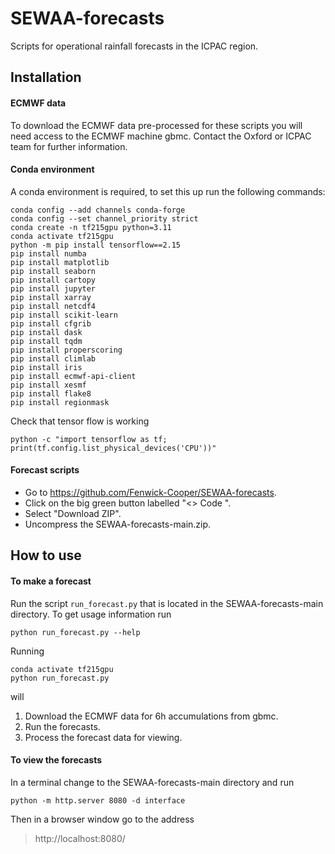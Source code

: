 # SEWAA-forecasts

Scripts for operational rainfall forecasts in the ICPAC region.


## Installation

#### ECMWF data

To download the ECMWF data pre-processed for these scripts you will need access to the
ECMWF machine gbmc. Contact the Oxford or ICPAC team for further information.

#### Conda environment

A conda environment is required, to set this up run the following commands:

	conda config --add channels conda-forge
	conda config --set channel_priority strict
	conda create -n tf215gpu python=3.11
	conda activate tf215gpu
	python -m pip install tensorflow==2.15
	pip install numba
	pip install matplotlib
	pip install seaborn
	pip install cartopy
	pip install jupyter
	pip install xarray
	pip install netcdf4
	pip install scikit-learn
	pip install cfgrib
	pip install dask
	pip install tqdm
	pip install properscoring
	pip install climlab
	pip install iris
	pip install ecmwf-api-client
	pip install xesmf
	pip install flake8
	pip install regionmask

Check that tensor flow is working

	python -c "import tensorflow as tf; print(tf.config.list_physical_devices('CPU'))"

#### Forecast scripts

- Go to https://github.com/Fenwick-Cooper/SEWAA-forecasts.
- Click on the big green button labelled "<> Code ".
- Select "Download ZIP".
- Uncompress the SEWAA-forecasts-main.zip.


## How to use

#### To make a forecast

Run the script `run_forecast.py` that is located in the SEWAA-forecasts-main directory.
To get usage information run

	python run_forecast.py --help

Running 

	conda activate tf215gpu
	python run_forecast.py

will
1. Download the ECMWF data for 6h accumulations from gbmc.
2. Run the forecasts.
3. Process the forecast data for viewing.

#### To view the forecasts

In a terminal change to the SEWAA-forecasts-main directory and run

	python -m http.server 8080 -d interface
   
Then in a browser window go to the address

> http://localhost:8080/
